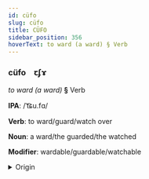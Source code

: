 ```yaml
---
id: cüfo
slug: cüfo
title: CÜFO
sidebar_position: 356
hoverText: to ward (a ward) § Verb
---
```


### cüfo&emsp;<span kind="abugida">ꞇʄɤ</span>

*to ward (a ward)* **§** Verb

**IPA**: /ˈt͡ɕu.fɑ/

**Verb**: to ward/guard/watch over

**Noun**: a ward/the guarded/the watched

**Modifier**: wardable/guardable/watchable

<details>
    <summary>Origin</summary>
    Macedonian чува čuva [ˈt͡ʃuva]<br/>
    <em>Balto-Slavic Language Family</em>
</details>